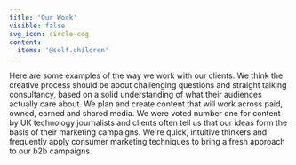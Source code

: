 ```yaml
---
title: 'Our Work'
visible: false
svg_icon: circle-cog
content:
  items: '@self.children'
---
```


Here are some examples of the way we work with our clients. We think the creative process should be about challenging questions and straight talking consultancy, based on a solid understanding of what their audiences actually care about. We plan and create content that will work across paid, owned, earned and shared media. We were voted number one for content by UK technology journalists and clients often tell us that our ideas form the basis of their marketing campaigns. We're quick, intuitive thinkers and frequently apply consumer marketing techniques to bring a fresh approach to our b2b campaigns.
